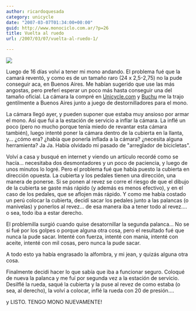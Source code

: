 ```yaml
---
author: ricardoquesada
category: unicycle
date: "2007-03-07T01:34:00+00:00"
guid: http://www.monociclo.com.ar/?p=26
title: Vuelta al ruedo
url: /2007/03/07/vuelta-al-ruedo-1/

---
```


![](/wp-content/uploads/2007/03/8cf44-inflador.jpg)

Luego de 16 días volví a tener mi mono andando. El problema fué que la camará
reventó, y como es de un tamaño raro (24 x 2,5-2,75) no la pude conseguir aca,
en Buenos Aires. Me habían sugerido que use las más angostas, pero preferí
esperar un poco más hasta conseguir una del tamaño oficial. La cámara la compré
en [Unicycle.com](http://www.unicycle.com/) y [Buchu](http://www.buchu.com.ar/)
me la trajo gentilmente a Buenos Aires junto a juego de destornilladores para el
mono.

La cámara llegó ayer, y pueden suponer que estaba muy ansioso por armar el mono.
Asi que fui a la estación de servicio a inflar la cámara. La inflé un poco (pero
no mucho porque tenía miedo de revantar esta cámara también), luego intenté
poner la cámara dentro de la cubierta en la llanta, y... ¿cómo era? ¿había que
ponerla inflada a la cámara? ¿necesita alguna herramienta? Ja Ja. Había olvidado
mi pasado de "arreglador de bicicletas".

Volví a casa y busqué en internet y viendo un artículo recordé como se hacía...
necesitaba dos desmontadores y un poco de paciencia, y luego de unos minutos lo
logré. Pero el problema fué que había puesto la cubierta en dirección opuesta.
La cubierta y los pedales tienen una dirección, una manera de ponerse. Si se
ponen al revez se corre el riesgo de que el dibujo de la cubierta se gaste más
rápido (y además es menos efectivo), y en el caso de los pedales, que se aflojen
más rápido. Y como me había costado un perú colocar la cubierta, decidí sacar
los pedales junto a las palancas (o manivelas) y ponerlos al revez... de esa
manera iba a tener todo al revez.... o sea, todo iba a estar derecho.

El problemilla surgió cuando quise desatornillar la segunda palanca... No se si
fué por los golpes o porque alguna otra cosa, pero el resultado fué que nunca la
pude sacar. Intenté con fuerza, intenté con mania, intenté con aceite, intenté
con mil cosas, pero nunca la pude sacar.

A todo esto ya había engrasado la alfombra, y mi jean, y quizás alguna otra
cosa.

Finalmente decidi hacer lo que sabía que iba a funcionar seguro. Coloqué de
nueva la palanca y me fuí por segunda vez a la estación de servicio. Desilflé la
rueda, saqué la cubierta y la puse al revez de como estaba (o sea, al derecho),
la volví a colocar, inflé la rueda con 20 de presión....

y LISTO. TENGO MONO NUEVAMENTE!
